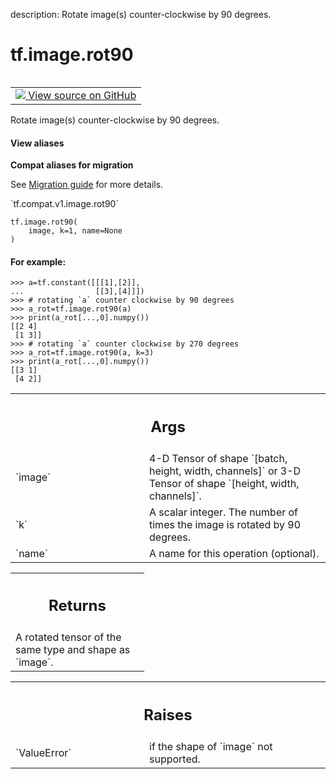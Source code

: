 description: Rotate image(s) counter-clockwise by 90 degrees.

<div itemscope itemtype="http://developers.google.com/ReferenceObject">
<meta itemprop="name" content="tf.image.rot90" />
<meta itemprop="path" content="Stable" />
</div>

# tf.image.rot90

<!-- Insert buttons and diff -->

<table class="tfo-notebook-buttons tfo-api nocontent" align="left">
<td>
  <a target="_blank" href="https://github.com/tensorflow/tensorflow/blob/r2.3/tensorflow/python/ops/image_ops_impl.py#L561-L608">
    <img src="https://www.tensorflow.org/images/GitHub-Mark-32px.png" />
    View source on GitHub
  </a>
</td>
</table>



Rotate image(s) counter-clockwise by 90 degrees.

<section class="expandable">
  <h4 class="showalways">View aliases</h4>
  <p>
<b>Compat aliases for migration</b>
<p>See
<a href="https://www.tensorflow.org/guide/migrate">Migration guide</a> for
more details.</p>
<p>`tf.compat.v1.image.rot90`</p>
</p>
</section>

<pre class="devsite-click-to-copy prettyprint lang-py tfo-signature-link">
<code>tf.image.rot90(
    image, k=1, name=None
)
</code></pre>



<!-- Placeholder for "Used in" -->


#### For example:



```
>>> a=tf.constant([[[1],[2]],
...                [[3],[4]]])
>>> # rotating `a` counter clockwise by 90 degrees
>>> a_rot=tf.image.rot90(a)
>>> print(a_rot[...,0].numpy())
[[2 4]
 [1 3]]
>>> # rotating `a` counter clockwise by 270 degrees
>>> a_rot=tf.image.rot90(a, k=3)
>>> print(a_rot[...,0].numpy())
[[3 1]
 [4 2]]
```

<!-- Tabular view -->
 <table class="responsive fixed orange">
<colgroup><col width="214px"><col></colgroup>
<tr><th colspan="2"><h2 class="add-link">Args</h2></th></tr>

<tr>
<td>
`image`
</td>
<td>
4-D Tensor of shape `[batch, height, width, channels]` or 3-D Tensor
of shape `[height, width, channels]`.
</td>
</tr><tr>
<td>
`k`
</td>
<td>
A scalar integer. The number of times the image is rotated by 90 degrees.
</td>
</tr><tr>
<td>
`name`
</td>
<td>
A name for this operation (optional).
</td>
</tr>
</table>



<!-- Tabular view -->
 <table class="responsive fixed orange">
<colgroup><col width="214px"><col></colgroup>
<tr><th colspan="2"><h2 class="add-link">Returns</h2></th></tr>
<tr class="alt">
<td colspan="2">
A rotated tensor of the same type and shape as `image`.
</td>
</tr>

</table>



<!-- Tabular view -->
 <table class="responsive fixed orange">
<colgroup><col width="214px"><col></colgroup>
<tr><th colspan="2"><h2 class="add-link">Raises</h2></th></tr>

<tr>
<td>
`ValueError`
</td>
<td>
if the shape of `image` not supported.
</td>
</tr>
</table>

